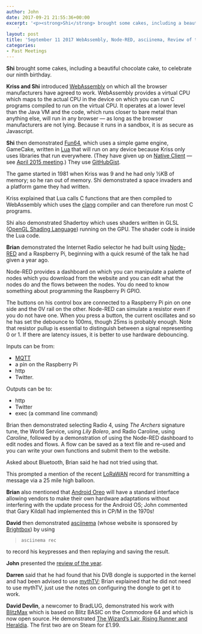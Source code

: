 ```yaml
---
author: John
date: 2017-09-21 21:55:36+00:00
excerpt: '<p><strong>Shi</strong> brought some cakes, including a beautiful chocolate cake, to celebrate our ninth birthday.</p><p><strong>Kriss and Shi</strong> introduced <a href="https://en.wikipedia.org/wiki/WebAssembly" type="text/html">WebAssembly</a> on which all the browser manufacturers have agreed to work. WebAssembly provides a virtual CPU which maps to the actual CPU in the device on which you can run C programs compiled to run on the virtual CPU. It operates at a lower level than the Java VM and the code, which runs closer to bare metal than anything else, will run in any browser — as long as the browser manufacturers are not lying. Because it runs in a sandbox, it is as secure as Javascript.</p>
	'
layout: post
title: 'September 11 2017 WebAssembly, Node-RED, asciinema, Review of the Year and Magicbane Meet'
categories:
- Past Meetings
---
```


<p><strong>Shi</strong> brought some cakes, including a beautiful chocolate cake, to celebrate our ninth birthday.</p><p><strong>Kriss and Shi</strong> introduced <a href="https://en.wikipedia.org/wiki/WebAssembly" type="text/html">WebAssembly</a> on which all the browser manufacturers have agreed to work. WebAssembly provides a virtual CPU which maps to the actual CPU in the device on which you can run C programs compiled to run on the virtual CPU. It operates at a lower level than the Java VM and the code, which runs closer to bare metal than anything else, will run in any browser — as long as the browser manufacturers are not lying. Because it runs in a sandbox, it is as secure as Javascript.</p><p><strong>Shi</strong> then demonstrated <a href="https://xriss.github.io/fun64/" type="text/html">Fun64</a>, which uses a simple game engine, GameCake, written in <a href="https://www.lua.org/" type="text/html">Lua</a> that will run on any device because Kriss only uses libraries that run everywhere. (They have given up on <a href="https://developer.chrome.com/native-client" type="text/html">Native Client</a> — see <a href="http://bradlug.co.uk/blog/2015/04/22/april-13-2015-emscripten-vs-native-client-and-other-things" type="text/html">April 2015 meeting</a>.) They use <a href="https://gist.github.com/xriss" type="text/html">GitHubGist</a>.</p><p>The game started in 1981 when Kriss was 9 and he had only ½KB of memory; so he ran out of memory. Shi demonstrated a space invaders and a platform game they had written.</p><p>Kriss explained that Lua calls C functions that are then compiled to WebAssembly which uses the <a href="http://clang.org/" type="text/html">clang</a> compiler and can therefore run most C programs.</p><p>Shi also demonstrated Shadertoy which uses shaders written in GLSL (<a href="https://www.khronos.org/opengl/wiki/OpenGL_Shading_Language" type="text/html">OpenGL Shading Language</a>) running on the GPU. The shader code is inside the Lua code.</p><p><strong>Brian</strong> demonstrated the Internet Radio selector he had built using <a href="http://nodered.org/" type="text/html">Node-RED</a> and a Raspberry Pi, beginning with a quick resumé of the talk he had given a year ago.</p><p>Node-RED provides a dashboard on which you can manipulate a palette of nodes which you download from the website and you can edit what the nodes do and the flows between the nodes. You do need to know something about programming the Raspberry Pi GPIO.</p><p>The buttons on his control box are connected to a Raspberry Pi pin on one side and the 0V rail on the other. Node-RED can simulate a resistor even if you do not have one. When you press a button, the current oscillates and so he has set the debounce to 100ms, though 25ms is probably enough. Note that resistor pullup is essential to distinguish between a signal representing 0 or 1. If there are latency issues, it is better to use hardware debouncing.</p><p>Inputs can be from:</p><ul><li><a href="http://mqtt.org/" type="text/html">MQTT</a></li><li>a pin on the Raspberry Pi</li><li>http</li><li>Twitter.</li></ul><p>Outputs can be to:</p><ul><li>http</li><li>Twitter</li><li>exec (a command line command)</li></ul><p>Brian then demonstrated selecting Radio 4, using <cite>The Archers</cite> signature tune, the World Service, using <cite>Lily Bolero</cite>, and Radio Caroline, using <cite>Caroline</cite>, followed by a demonstration of using the Node-RED dashboard to edit nodes and flows. A flow can be saved as a text file and re-used and you can write your own functions and submit them to the website.</p><p>Asked about Bluetooth, Brian said he had not tried using that.</p><p>This prompted a mention of the recent <a href="https://www.thethingsnetwork.org/wiki/LoRaWAN/Home" type="text/html">LoRaWAN</a> record for transmitting a message via a 25 mile high balloon.</p><p><strong>Brian</strong> also mentioned that <a href="https://www.android.com/versions/oreo-8-0/" type="text/html">Android Oreo</a> will have a standard interface allowing vendors to make their own hardware adaptations without interfering with the update process for the Android OS; John commented that Gary Kildall had implemented this in CP/M in the 1970s!</p><p><strong>David</strong> then demonstrated <a href="https://asciinema.org/" type="text/html">asciinema</a> (whose website is sponsored by <a href="https://www.brightbox.com/" type="text/html">Brightbox</a>) by using</p><blockquote><code>asciinema rec</code></blockquote><p>to record his keypresses and then replaying and saving the result.</p><p><strong>John</strong> presented the <a href="http://bradlug.co.uk/blog/2017/09/21/BradLUG_the_ninth_year.odp" type="application/vnd.oasis.opendocument.presentation">review of the year</a>.</p><p><strong>Darren</strong> said that he had found that his DVB dongle is supported in the kernel and had been advised to use <a href="https://www.mythtv.org/" type="text/html">mythTV</a>; Brian explained that he did not need to use mythTV, just use the notes on configuring the dongle to get it to work.</p><p><strong>David Devlin</strong>, a newcomer to BradLUG, demonstrated his work with <a href="https://en.wikibooks.org/wiki/BlitzMax" type="text/html">BlitzMax</a> which is based on Blitz BASIC on the Commodore 64 and which is now open source. He demonstrated <a href="https://devlin.itch.io/" type="text/html">The Wizard’s Lair, Rising Runner and Heraldia</a>. The first two are on Steam for £1.99.</p>



